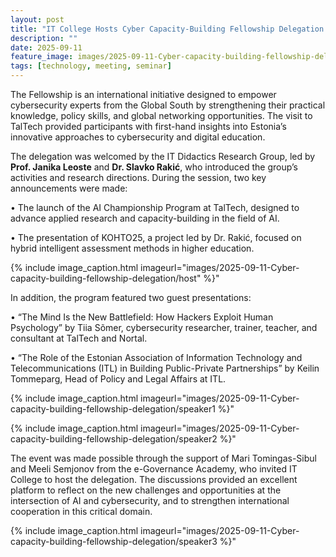 ```yaml
---
layout: post
title: "IT College Hosts Cyber Capacity-Building Fellowship Delegation from the Global South"
description: ""
date: 2025-09-11
feature_image: images/2025-09-11-Cyber-capacity-building-fellowship-delegation/cover.jpg
tags: [technology, meeting, seminar]
---
```

The Fellowship is an international initiative designed to empower cybersecurity experts from the Global South by strengthening their practical knowledge, policy skills, and global networking opportunities. The visit to TalTech provided participants with first-hand insights into Estonia’s innovative approaches to cybersecurity and digital education.

The delegation was welcomed by the IT Didactics Research Group, led by **Prof. Janika Leoste** and **Dr. Slavko Rakić**, who introduced the group’s activities and research directions. During the session, two key announcements were made:

•	The launch of the AI Championship Program at TalTech, designed to advance applied research and capacity-building in the field of AI.

•	The presentation of KOHTO25, a project led by Dr. Rakić, focused on hybrid intelligent assessment methods in higher education.


<!--more-->

{% include image_caption.html imageurl="images/2025-09-11-Cyber-capacity-building-fellowship-delegation/host" %}"

In addition, the program featured two guest presentations:

•	“The Mind Is the New Battlefield: How Hackers Exploit Human Psychology” by Tiia Sõmer, cybersecurity researcher, trainer, teacher, and consultant at TalTech and Nortal.

•	“The Role of the Estonian Association of Information Technology and Telecommunications (ITL) in Building Public-Private Partnerships” by Keilin Tommeparg, Head of Policy and Legal Affairs at ITL.

{% include image_caption.html imageurl="images/2025-09-11-Cyber-capacity-building-fellowship-delegation/speaker1 %}"

{% include image_caption.html imageurl="images/2025-09-11-Cyber-capacity-building-fellowship-delegation/speaker2 %}"

The event was made possible through the support of Mari Tomingas-Sibul and Meeli Semjonov from the e-Governance Academy, who invited IT College to host the delegation. The discussions provided an excellent platform to reflect on the new challenges and opportunities at the intersection of AI and cybersecurity, and to strengthen international cooperation in this critical domain.

{% include image_caption.html imageurl="images/2025-09-11-Cyber-capacity-building-fellowship-delegation/speaker3 %}"










